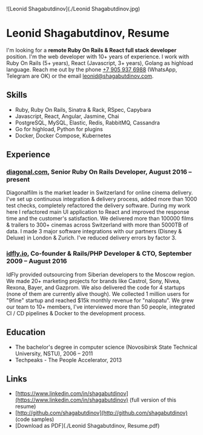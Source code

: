 ![Leonid Shagabutdinov](./Leonid Shagabutdinov.jpg)

Leonid Shagabutdinov, Resume
============================

I'm looking for a **remote Ruby On Rails & React full stack developer** position. I'm the web developer with 10+ years of experience. I work with Ruby
On Rails (5+ years), React (Javascript, 3+ years), Golang as highload
language. Reach me out by the phone [+7 905 937 6988](callto:+79059376988)
(WhatsApp, Telegram are OK) or the email
[leonid@shagabutdinov.com](mailto:leonid@shagabutdinov.com).


Skills
------

* Ruby, Ruby On Rails, Sinatra & Rack, RSpec, Capybara
* Javascript, React, Angular, Jasmine, Chai
* PostgreSQL, MySQL, Elastic, Redis, RabbitMQ, Cassandra
* Go for highload, Python for plugins
* Docker, Docker Compose, Kubernetes


Experience
----------

### [diagonal.com](diagonal.com), Senior Ruby On Rails Developer, August 2016 – present

Diagonalfilm is the market leader in Switzerland for online cinema delivery.
I've set up continuous integration & delivery process, added more than 1000
test checks, completely refactored the delivery software. During my work here
I refactored main UI application to React and improved the response time and
the customer's satisfaction. We delivered more than 100000 films & trailers to
300+ cinemas across Switzerland with more than 5000TB of data. I made 3 major
software integrations with our partners (Disney & Deluxe) in London & Zurich.
I've reduced delivery errors by factor 3.


### [idfly.io](idfly.io), Co-founder & Rails/PHP Developer & CTO, September 2009 – August 2016

IdFly provided outsourcing from Siberian developers to the Moscow region. We
made 20+ marketing projects for brands like Castrol, Sony, Nivea, Rexona,
Bayer, and Gazprom. We also delivered the code for 4 startups (none of them
are currently alive though). We collected 1 million users for "9fine" startup
and reached $15k monthly revenue for "nalopatu". We grew our team to 10+
members, I've interviewed more than 50 people, integrated CI / CD pipelines &
Docker to the development process.


Education
---------

* The bachelor's degree in computer science (Novosibirsk State Technical University, NSTU), 2006 – 2011
* Techpeaks - The People Accelerator, 2013

Links
-----

* [https://www.linkedin.com/in/shagabutdinov](https://www.linkedin.com/in/shagabutdinov) (full version of this resume)
* [http://github.com/shagabutdinov](http://github.com/shagabutdinov) (code samples)
* [Download as PDF](./Leonid Shagabutdinov, Resume.pdf)
